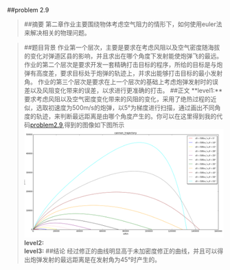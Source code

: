 ##problem 2.9

>##摘要
第二章作业主要围绕物体考虑空气阻力的情形下，如何使用euler法来解决相关的物理问题。

>##题目背景
作业第一个层次，主要是要求在考虑风阻以及空气密度随海拔的变化对弹道区县的影响，并且求出在哪个角度下发射能使炮弹飞的最远。
作业的第二个层次是要求开发一套精确打击目标的程序，所给的目标是与炮弹有高度差，要求目标处于炮弹的轨迹上，并求出能够打击目标的最小发射角。
作业的第三个层次是要求在上一个层次的基础上考虑炮弹发射时的误差以及风阻变化带来的误差，以求进行更准确的打击。
>##正文
**level1:**要求考虑风阻以及空气密度变化带来的风阻的变化，采用了绝热过程的近似，选取初速度为500m/s的炮弹，以5°为梯度进行扫描，通过画出不同角度的轨迹，来判断最远距离是由哪个角度产生的。你可以在这里得到我的代码[problem2.9](https://github.com/lzx78966/computationalphysics_N2013301510050/blob/master/Chapter2/problem2.9.py),得到的图像如下图所示![picture](https://github.com/lzx78966/computationalphysics_N2013301510050/blob/master/Chapter2/problem2.9.png)  
**level2:**  
**level3:**
>##结论
经过修正的曲线明显高于未加密度修正的曲线，并且可以得出炮弹发射的最远距离是在发射角为45°时产生的。 
